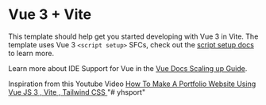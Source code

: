 # Vue 3 + Vite

This template should help get you started developing with Vue 3 in Vite. The template uses Vue 3 `<script setup>` SFCs, check out the [script setup docs](https://v3.vuejs.org/api/sfc-script-setup.html#sfc-script-setup) to learn more.

Learn more about IDE Support for Vue in the [Vue Docs Scaling up Guide](https://vuejs.org/guide/scaling-up/tooling.html#ide-support).

Inspiration from this Youtube Video [How To Make A Portfolio Website Using Vue JS 3 , Vite , Tailwind CSS
](https://www.youtube.com/watch?v=U10h8rrPe6g&list=WL&index=2&t=244s)
"# yhsport" 
